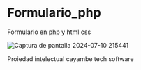 # Formulario_php
 Formulario en php y html  css
 
![Captura de pantalla 2024-07-10 215441](https://github.com/CayambeTechSoftware/Formulario_php/assets/173982593/462c35df-0715-495a-8d6c-7b8fedc7890e)



 Proiedad intelectual cayambe tech software
